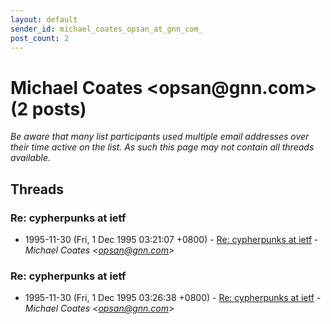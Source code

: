 ```yaml
---
layout: default
sender_id: michael_coates_opsan_at_gnn_com_
post_count: 2
---
```


# Michael Coates <opsan<span>@</span>gnn.com> (2 posts)

_Be aware that many list participants used multiple email addresses over their time active on the list. As such this page may not contain all threads available._

## Threads

### Re: cypherpunks at ietf
+ 1995-11-30 (Fri, 1 Dec 1995 03:21:07 +0800) - [Re: cypherpunks at ietf](/archive/1995/11/0385cd9b0af441cf9aceb37fb39985a3769ed6dfe8056d9302add4c8a07a9c70) - _Michael Coates \<opsan@gnn.com\>_

### Re: cypherpunks at ietf
+ 1995-11-30 (Fri, 1 Dec 1995 03:26:38 +0800) - [Re: cypherpunks at ietf](/archive/1995/11/a29b5d1edcd6bf5d6d1f040ce9832e17acb4311769e8264212b01cb4964beb57) - _Michael Coates \<opsan@gnn.com\>_

